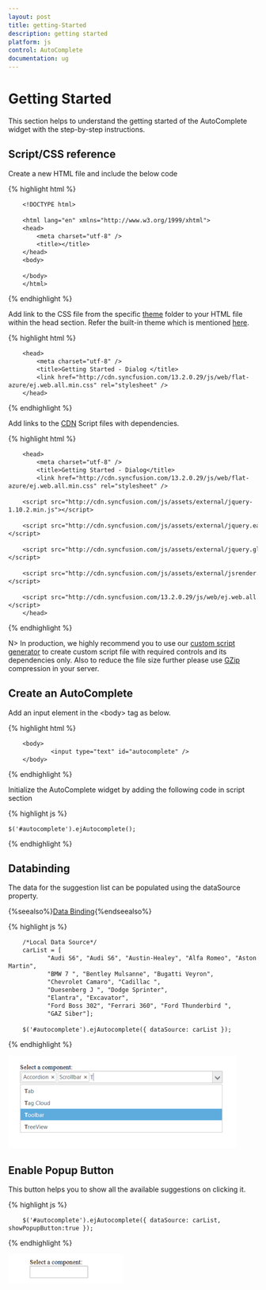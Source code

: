 ```yaml
---
layout: post
title: getting-Started
description: getting started
platform: js
control: AutoComplete
documentation: ug
---
```


# Getting Started

This section helps to understand the getting started of the AutoComplete widget with the step-by-step instructions.

## Script/CSS reference

Create a new HTML file and include the below code

{% highlight html %}
        
        <!DOCTYPE html>
        
        <html lang="en" xmlns="http://www.w3.org/1999/xhtml">
        <head>
            <meta charset="utf-8" />
            <title></title>
        </head>
        <body>
        
        </body>
        </html>


{% endhighlight %}



Add link to the CSS file from the specific [theme](http://helpjs.syncfusion.com/js/theming-in-essential-javascript-components) folder to your HTML file within the head section. Refer the built-in theme which is mentioned [here](http://helpjs.syncfusion.com/js/theming-in-essential-javascript-components). 

{% highlight html %}
        
        <head>
            <meta charset="utf-8" />
            <title>Getting Started - Dialog </title>
            <link href="http://cdn.syncfusion.com/13.2.0.29/js/web/flat-azure/ej.web.all.min.css" rel="stylesheet" />
        </head>


{% endhighlight %}



Add links to the [CDN](http://helpjs.syncfusion.com/js/cdn) Script files with dependencies.

{% highlight html %}

        <head>
            <meta charset="utf-8" />
            <title>Getting Started - Dialog</title>
            <link href="http://cdn.syncfusion.com/13.2.0.29/js/web/flat-azure/ej.web.all.min.css" rel="stylesheet" />
            <script src="http://cdn.syncfusion.com/js/assets/external/jquery-1.10.2.min.js"></script>
            <script src="http://cdn.syncfusion.com/js/assets/external/jquery.easing.1.3.min.js"></script>
            <script src="http://cdn.syncfusion.com/js/assets/external/jquery.globalize.min.js"></script>
            <script src="http://cdn.syncfusion.com/js/assets/external/jsrender.min.js"></script>
            <script src="http://cdn.syncfusion.com/13.2.0.29/js/web/ej.web.all.min.js"></script>
        </head>


{% endhighlight %}



N> In production, we highly recommend you to use our [custom script generator](http://helpjs.syncfusion.com/js/include-only-the-needed-widgets) to create custom script file with required controls and its dependencies only. Also to reduce the file size further please use [GZip](https://developers.google.com/web/fundamentals/performance/optimizing-content-efficiency/optimize-encoding-and-transfer?hl=en) compression in your server.



## Create an AutoComplete

Add an input element in the &lt;body&gt; tag as below.



{% highlight html %}

        
        <body>
                <input type="text" id="autocomplete" />
        </body>


{% endhighlight %}



Initialize the AutoComplete widget by adding the following code in script section

{% highlight js %}


    $('#autocomplete').ejAutocomplete();



{% endhighlight %}



## Databinding

The data for the suggestion list can be populated using the dataSource property. 

{%seealso%}[Data Binding](http://help.syncfusion.com/js/autocomplete/data-binding){%endseealso%}


{% highlight js %}


        /*Local Data Source*/
        carList = [
               "Audi S6", "Audi S6", "Austin-Healey", "Alfa Romeo", "Aston Martin",
               "BMW 7 ", "Bentley Mulsanne", "Bugatti Veyron",
               "Chevrolet Camaro", "Cadillac ",
               "Duesenberg J ", "Dodge Sprinter",
               "Elantra", "Excavator",
               "Ford Boss 302", "Ferrari 360", "Ford Thunderbird ",
               "GAZ Siber"];

        $('#autocomplete').ejAutocomplete({ dataSource: carList });


{% endhighlight %}

![Autocomplete-GettingStarted](getting-started_images\getting-started_img1.png)



## Enable Popup Button

This button helps you to show all the available suggestions on clicking it.

{% highlight js %}

        
        $('#autocomplete').ejAutocomplete({ dataSource: carList, showPopupButton:true });
        


{% endhighlight %}

![Autocomplete-PopupButton](getting-started_images\getting-started_img2.png)

